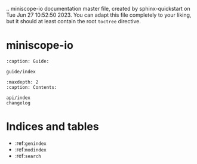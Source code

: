 .. miniscope-io documentation master file, created by
   sphinx-quickstart on Tue Jun 27 10:52:50 2023.
   You can adapt this file completely to your liking, but it should at least
   contain the root `toctree` directive.

# miniscope-io

```{toctree}
:caption: Guide:

guide/index
```

```{toctree}
:maxdepth: 2
:caption: Contents:

api/index
changelog
```
 

Indices and tables
==================

* :ref:`genindex`
* :ref:`modindex`
* :ref:`search`
